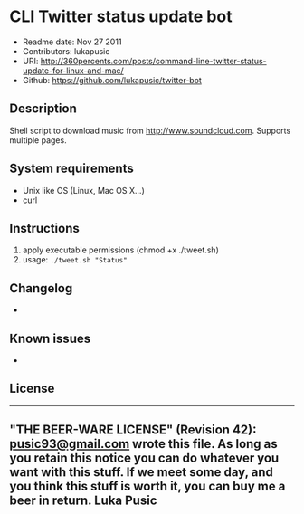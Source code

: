 # CLI Twitter status update bot

* Readme date: Nov 27 2011
* Contributors: lukapusic
* URI: http://360percents.com/posts/command-line-twitter-status-update-for-linux-and-mac/
* Github: https://github.com/lukapusic/twitter-bot

## Description
Shell script to download music from http://www.soundcloud.com.
Supports multiple pages.

## System requirements
* Unix like OS (Linux, Mac OS X...)
* curl

## Instructions
1. apply executable permissions (chmod +x ./tweet.sh)
2. usage: ```./tweet.sh "Status"```

## Changelog
*

## Known issues
*

## License
 ----------------------------------------------------------------------------
 "THE BEER-WARE LICENSE" (Revision 42): <pusic93@gmail.com> wrote this file. As long as you retain    this notice you can do whatever you want with this stuff. If we meet some day, and you think this  stuff is worth it, you can buy me a beer in return. Luka Pusic
 ----------------------------------------------------------------------------
